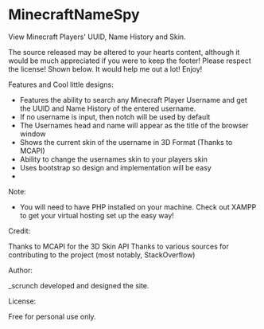 # MinecraftNameSpy
View Minecraft Players' UUID, Name History and Skin. 

The source released may be altered to your hearts content, although it would be much appreciated if you were to keep the footer! Please respect the license! Shown below.
It would help me out a lot! Enjoy!

Features and Cool little designs:

- Features the ability to search any Minecraft Player Username and get the UUID and Name History of the entered username.
- If no username is input, then notch will be used by default
- The Usernames head and name will appear as the title of the browser window
- Shows the current skin of the username in 3D Format (Thanks to MCAPI)
- Ability to change the usernames skin to your players skin
- Uses bootstrap so design and implementation will be easy
- 
Note:

- You will need to have PHP installed on your machine. Check out XAMPP to get your virtual hosting set up the easy way!

Credit:

Thanks to MCAPI for the 3D Skin API
Thanks to various sources for contributing to the project (most notably, StackOverflow)

Author:

_scrunch developed and designed the site. 

License:

Free for personal use only. 
